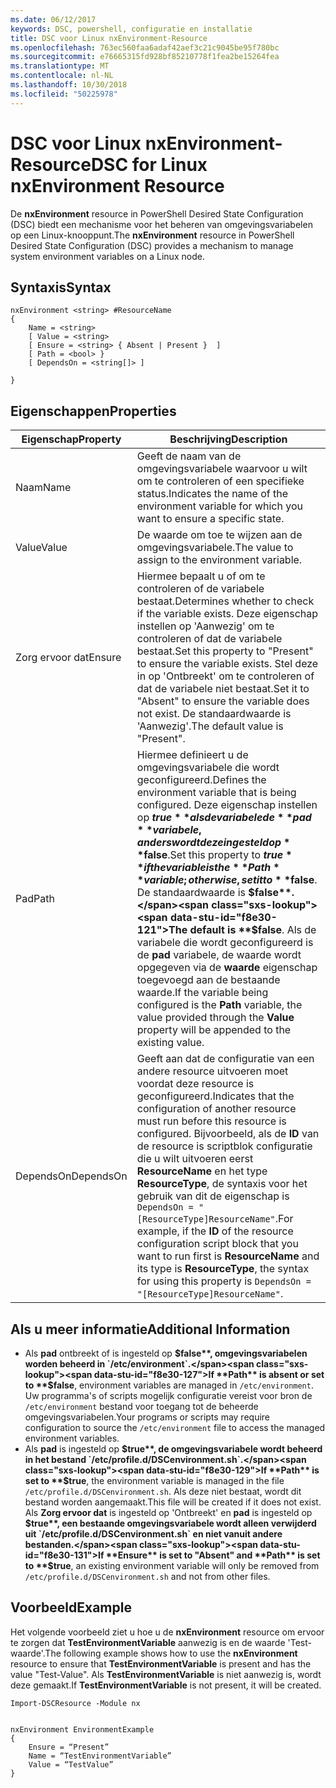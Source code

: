 ```yaml
---
ms.date: 06/12/2017
keywords: DSC, powershell, configuratie en installatie
title: DSC voor Linux nxEnvironment-Resource
ms.openlocfilehash: 763ec560faa6adaf42aef3c21c9045be95f780bc
ms.sourcegitcommit: e76665315fd928bf85210778f1fea2be15264fea
ms.translationtype: MT
ms.contentlocale: nl-NL
ms.lasthandoff: 10/30/2018
ms.locfileid: "50225978"
---
```

# <a name="dsc-for-linux-nxenvironment-resource"></a><span data-ttu-id="f8e30-103">DSC voor Linux nxEnvironment-Resource</span><span class="sxs-lookup"><span data-stu-id="f8e30-103">DSC for Linux nxEnvironment Resource</span></span>

<span data-ttu-id="f8e30-104">De **nxEnvironment** resource in PowerShell Desired State Configuration (DSC) biedt een mechanisme voor het beheren van omgevingsvariabelen op een Linux-knooppunt.</span><span class="sxs-lookup"><span data-stu-id="f8e30-104">The **nxEnvironment** resource in PowerShell Desired State Configuration (DSC) provides a mechanism to manage system environment variables on a Linux node.</span></span>

## <a name="syntax"></a><span data-ttu-id="f8e30-105">Syntaxis</span><span class="sxs-lookup"><span data-stu-id="f8e30-105">Syntax</span></span>

```
nxEnvironment <string> #ResourceName
{
    Name = <string>
    [ Value = <string>
    [ Ensure = <string> { Absent | Present }  ]
    [ Path = <bool> }
    [ DependsOn = <string[]> ]

}
```

## <a name="properties"></a><span data-ttu-id="f8e30-106">Eigenschappen</span><span class="sxs-lookup"><span data-stu-id="f8e30-106">Properties</span></span>

|  <span data-ttu-id="f8e30-107">Eigenschap</span><span class="sxs-lookup"><span data-stu-id="f8e30-107">Property</span></span> |  <span data-ttu-id="f8e30-108">Beschrijving</span><span class="sxs-lookup"><span data-stu-id="f8e30-108">Description</span></span> |
|---|---|
| <span data-ttu-id="f8e30-109">Naam</span><span class="sxs-lookup"><span data-stu-id="f8e30-109">Name</span></span>| <span data-ttu-id="f8e30-110">Geeft de naam van de omgevingsvariabele waarvoor u wilt om te controleren of een specifieke status.</span><span class="sxs-lookup"><span data-stu-id="f8e30-110">Indicates the name of the environment variable for which you want to ensure a specific state.</span></span>|
| <span data-ttu-id="f8e30-111">Value</span><span class="sxs-lookup"><span data-stu-id="f8e30-111">Value</span></span>| <span data-ttu-id="f8e30-112">De waarde om toe te wijzen aan de omgevingsvariabele.</span><span class="sxs-lookup"><span data-stu-id="f8e30-112">The value to assign to the environment variable.</span></span>|
| <span data-ttu-id="f8e30-113">Zorg ervoor dat</span><span class="sxs-lookup"><span data-stu-id="f8e30-113">Ensure</span></span>| <span data-ttu-id="f8e30-114">Hiermee bepaalt u of om te controleren of de variabele bestaat.</span><span class="sxs-lookup"><span data-stu-id="f8e30-114">Determines whether to check if the variable exists.</span></span> <span data-ttu-id="f8e30-115">Deze eigenschap instellen op 'Aanwezig' om te controleren of dat de variabele bestaat.</span><span class="sxs-lookup"><span data-stu-id="f8e30-115">Set this property to "Present" to ensure the variable exists.</span></span> <span data-ttu-id="f8e30-116">Stel deze in op 'Ontbreekt' om te controleren of dat de variabele niet bestaat.</span><span class="sxs-lookup"><span data-stu-id="f8e30-116">Set it to "Absent" to ensure the variable does not exist.</span></span> <span data-ttu-id="f8e30-117">De standaardwaarde is 'Aanwezig'.</span><span class="sxs-lookup"><span data-stu-id="f8e30-117">The default value is "Present".</span></span>|
| <span data-ttu-id="f8e30-118">Pad</span><span class="sxs-lookup"><span data-stu-id="f8e30-118">Path</span></span>| <span data-ttu-id="f8e30-119">Hiermee definieert u de omgevingsvariabele die wordt geconfigureerd.</span><span class="sxs-lookup"><span data-stu-id="f8e30-119">Defines the environment variable that is being configured.</span></span> <span data-ttu-id="f8e30-120">Deze eigenschap instellen op **$true** als de variabele de **pad** variabele, anders wordt deze ingesteld op **$false**.</span><span class="sxs-lookup"><span data-stu-id="f8e30-120">Set this property to **$true** if the variable is the **Path** variable; otherwise, set it to **$false**.</span></span> <span data-ttu-id="f8e30-121">De standaardwaarde is **$false**.</span><span class="sxs-lookup"><span data-stu-id="f8e30-121">The default is **$false**.</span></span> <span data-ttu-id="f8e30-122">Als de variabele die wordt geconfigureerd is de **pad** variabele, de waarde wordt opgegeven via de **waarde** eigenschap toegevoegd aan de bestaande waarde.</span><span class="sxs-lookup"><span data-stu-id="f8e30-122">If the variable being configured is the **Path** variable, the value provided through the **Value** property will be appended to the existing value.</span></span>|
| <span data-ttu-id="f8e30-123">DependsOn</span><span class="sxs-lookup"><span data-stu-id="f8e30-123">DependsOn</span></span> | <span data-ttu-id="f8e30-124">Geeft aan dat de configuratie van een andere resource uitvoeren moet voordat deze resource is geconfigureerd.</span><span class="sxs-lookup"><span data-stu-id="f8e30-124">Indicates that the configuration of another resource must run before this resource is configured.</span></span> <span data-ttu-id="f8e30-125">Bijvoorbeeld, als de **ID** van de resource is scriptblok configuratie die u wilt uitvoeren eerst **ResourceName** en het type **ResourceType**, de syntaxis voor het gebruik van dit de eigenschap is `DependsOn = "[ResourceType]ResourceName"`.</span><span class="sxs-lookup"><span data-stu-id="f8e30-125">For example, if the **ID** of the resource configuration script block that you want to run first is **ResourceName** and its type is **ResourceType**, the syntax for using this property is `DependsOn = "[ResourceType]ResourceName"`.</span></span>|

## <a name="additional-information"></a><span data-ttu-id="f8e30-126">Als u meer informatie</span><span class="sxs-lookup"><span data-stu-id="f8e30-126">Additional Information</span></span>

* <span data-ttu-id="f8e30-127">Als **pad** ontbreekt of is ingesteld op **$false**, omgevingsvariabelen worden beheerd in `/etc/environment`.</span><span class="sxs-lookup"><span data-stu-id="f8e30-127">If **Path** is absent or set to **$false**, environment variables are managed in `/etc/environment`.</span></span> <span data-ttu-id="f8e30-128">Uw programma's of scripts mogelijk configuratie vereist voor bron de `/etc/environment` bestand voor toegang tot de beheerde omgevingsvariabelen.</span><span class="sxs-lookup"><span data-stu-id="f8e30-128">Your programs or scripts may require configuration to source the `/etc/environment` file to access the managed environment variables.</span></span>
* <span data-ttu-id="f8e30-129">Als **pad** is ingesteld op **$true**, de omgevingsvariabele wordt beheerd in het bestand `/etc/profile.d/DSCenvironment.sh`.</span><span class="sxs-lookup"><span data-stu-id="f8e30-129">If **Path** is set to **$true**, the environment variable is managed in the file `/etc/profile.d/DSCenvironment.sh`.</span></span> <span data-ttu-id="f8e30-130">Als deze niet bestaat, wordt dit bestand worden aangemaakt.</span><span class="sxs-lookup"><span data-stu-id="f8e30-130">This file will be created if it does not exist.</span></span> <span data-ttu-id="f8e30-131">Als **Zorg ervoor dat** is ingesteld op 'Ontbreekt' en **pad** is ingesteld op **$true**, een bestaande omgevingsvariabele wordt alleen verwijderd uit `/etc/profile.d/DSCenvironment.sh` en niet vanuit andere bestanden.</span><span class="sxs-lookup"><span data-stu-id="f8e30-131">If **Ensure** is set to "Absent" and **Path** is set to **$true**, an existing environment variable will only be removed from `/etc/profile.d/DSCenvironment.sh` and not from other files.</span></span>

## <a name="example"></a><span data-ttu-id="f8e30-132">Voorbeeld</span><span class="sxs-lookup"><span data-stu-id="f8e30-132">Example</span></span>

<span data-ttu-id="f8e30-133">Het volgende voorbeeld ziet u hoe u de **nxEnvironment** resource om ervoor te zorgen dat **TestEnvironmentVariable** aanwezig is en de waarde 'Test-waarde'.</span><span class="sxs-lookup"><span data-stu-id="f8e30-133">The following example shows how to use the **nxEnvironment** resource to ensure that **TestEnvironmentVariable** is present and has the value "Test-Value".</span></span> <span data-ttu-id="f8e30-134">Als **TestEnvironmentVariable** is niet aanwezig is, wordt deze gemaakt.</span><span class="sxs-lookup"><span data-stu-id="f8e30-134">If **TestEnvironmentVariable** is not present, it will be created.</span></span>

```
Import-DSCResource -Module nx


nxEnvironment EnvironmentExample
{
    Ensure = “Present”
    Name = “TestEnvironmentVariable”
    Value = “TestValue”
}
```